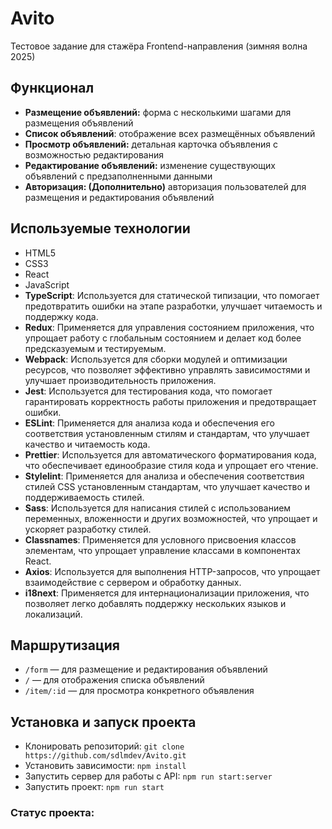 # Avito

Тестовое задание для стажёра Frontend-направления (зимняя волна 2025)

## Функционал

- **Размещение объявлений:** форма с несколькими шагами для размещения объявлений
- **Список объявлений**: отображение всех размещённых объявлений
- **Просмотр объявлений:** детальная карточка объявления с возможностью редактирования
- **Редактирование объявлений:** изменение существующих объявлений с предзаполненными данными
- **Авторизация: (Дополнительно)** авторизация пользователей для размещения и редактирования объявлений

## Используемые технологии

- HTML5
- CSS3
- React
- JavaScript
- **TypeScript**: Используется для статической типизации, что помогает предотвратить ошибки на этапе разработки, улучшает читаемость и поддержку кода.
- **Redux**: Применяется для управления состоянием приложения, что упрощает работу с глобальным состоянием и делает код более предсказуемым и тестируемым.
- **Webpack**: Используется для сборки модулей и оптимизации ресурсов, что позволяет эффективно управлять зависимостями и улучшает производительность приложения.
- **Jest**: Используется для тестирования кода, что помогает гарантировать корректность работы приложения и предотвращает ошибки.
- **ESLint**: Применяется для анализа кода и обеспечения его соответствия установленным стилям и стандартам, что улучшает качество и читаемость кода.
- **Prettier**: Используется для автоматического форматирования кода, что обеспечивает единообразие стиля кода и упрощает его чтение.
- **Stylelint**: Применяется для анализа и обеспечения соответствия стилей CSS установленным стандартам, что улучшает качество и поддерживаемость стилей.
- **Sass**: Используется для написания стилей с использованием переменных, вложенности и других возможностей, что упрощает и ускоряет разработку стилей.
- **Classnames**: Применяется для условного присвоения классов элементам, что упрощает управление классами в компонентах React.
- **Axios**: Используется для выполнения HTTP-запросов, что упрощает взаимодействие с сервером и обработку данных.
- **i18next**: Применяется для интернационализации приложения, что позволяет легко добавлять поддержку нескольких языков и локализаций.

## Маршрутизация

- `/form` — для размещение и редактирования объявлений
- `/` — для отображения списка объявлений
- `/item/:id` — для просмотра конкретного объявления

## Установка и запуск проекта

- Клонировать репозиторий: `git clone https://github.com/sdlmdev/Avito.git`
- Установить зависимости: `npm install`
- Запустить сервер для работы с API: `npm run start:server`
- Запустить проект: `npm run start`

### Статус проекта:
